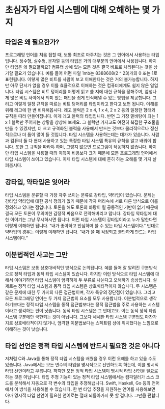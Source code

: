 # 초심자가 타입 시스템에 대해 오해하는 몇 가지

## 타입은 왜 필요한가?
프로그래밍 언어를 처음 접할 때, 보통 최초로 마주치는 것은 그 언어에서 사용하는 타입입니다. 정수형, 실수형, 문자열 등의 타입은 거의 대부분의 언어에서 사용됩니다. 하지만 타입은 왜 필요할까요?
컴퓨터 상에 있는 모든 것은 결국 비트로 처리된다는 것을 상기할 필요가 있습니다. 예를 들어 어떤 파일 1mb는 8388608(2 ^ 23)개의 0 또는 1로 표현됩니다. 이렇게 많은 비트를 사람이 보고 이해한다는 것은 거의 불가능합니다. 하지만 아무 단서가 없을 경우 이를 효율적으로 이해하는 것은 컴퓨터에게도 쉽지 않은 일입니다.
타입 시스템은 비트 덩어리를 어떻게 읽고 쓸 지에 대한 규칙을 정해주며, 엄청나게 많은 비트 사이에서 의미 있는 패턴을 쉽게 인식해낼 수 있는 방법을 제공합니다. 그리고 이렇게 일정 규칙을 따르는 비트 덩어리를 타입이라고 한다고 보면 됩니다.
이해를 위해 레고에 한 번 비유해봅시다. 레고 블럭은 2 x 4, 1 x 4, 2 x 2 등의 일정한 형태와 규칙을 따라 만들어집니다. 이게 레고 블럭의 타입입니다. 반면 그 가장 밑바탕이 되는 1 x 1 블럭만 주어지는 상황을 상상해 보세요. 그 블럭만 가지고도 여전히 복잡한 구조물을 만들 수 있겠지만, 더 크고 규격화된 블럭을 사용해서 만드는 것보다 물리적으로나 정신적으로나 더 품이 많이 들 것입니다.
타입 시스템을 사용하는데는 대가가 있습니다. 사람과 컴퓨터 둘 다 현재 사용하고 있는 특정한 타입 시스템 특유의 규칙을 알고 배워야 합니다. 또한 그 규칙을 따라야 하며, 그렇지 않으면 프로그램이 작동하지 않습니다. 하지만 타입 시스템을 사용할 때의 이득이 비용보다 크기 때문에 모든 프로그래밍 언어에서 타입 시스템이 쓰이고 있습니다.
이제 타입 시스템에 대해 흔히 하는 오해를 몇 가지 살펴봅시다.

## 강타입, 약타입은 잊어라
타입 시스템을 분류할 때 가장 자주 쓰이는 분류로 강타입, 약타입이 있습니다. 문제는 강타입 약타입에 대한 공식 정의가 없기 때문에 각자 머리속에 서로 다른 방식으로 이를 정의하고 있다는 점입니다. 토론을 해도 토론의 바탕이 될 공통적인 기반이 없기 때문에 결국 모든 토론이 무의미한 감정적 싸움으로 전락해버리고 맙니다.
강타입 약타입에 대한 이야기는 그냥 무시하시면 됩니다. 어떤 타입 시스템이 강타입이라고 누가 말한다면 이렇게 이해하면 됩니다. “내가 좋아하고 안심하며 쓸 수 있는 타입 시스템이다.” 반대로 약타입의 경우는 이렇게 이해하면 됩니다. “내가 쓸 때 걱정되고 불안하게 만드는 타입 시스템이다.”

## 이분법적인 사고는 그만
타입 시스템은 보통 상호대비적인 방식으로 논의됩니다. 예를 들어 잘 알려진 구분방식으로 정적 타입과 동적 타입 시스템이 있습니다. 하지만 이런 방식으로 타입 시스템에 대해서 이야기하면 타입 시스템이 엄격하게 두 부류로 나뉜다고 오해하기 쉽상입니다.
실제로는 정적 타입 시스템과 동적 타입 시스템은 상호배타적이지 않습니다. 두 시스템은 같은 문제에 대한 두 가지의 다른 접근법이며, 각자 특유의 장단점이 있습니다. 그리고 모든 프로그래밍 언어는 두 가지 접근법의 요소를 모두 사용합니다.
이분법적으로 생각하기보다는 정적 타입 시스템을 동적 접근법보다는 정적 접근법을 주로 사용하는 시스템이라고 생각하는 편이 낫습니다. 동적 타입 시스템은 그 반대고요.
이는 동적 정적 타입 시스템 구분에만 국한되는 것이 아닙니다. 그보다 세세한 타입 시스템 구분법도 마찬가지로 상호배타적이지 않거나, 엄격한 이분법보다는 스펙트럼 상에 위치했다는 느낌으로 이해하는 것이 낫습니다.

## 타입 선언은 정적 타입 시스템에 반드시 필요한 것은 아니다
저처럼 C와 Java를 통해 정적 타입 시스템을 배웠을 경우 이런 오해를 하고 있을 수도 있습니다. Java에서는 모든 변수의 타입을 명시적으로 선언하도록 하는데, 이를 명시적 타입 선언이라고 부릅니다. 하지만 모든 정적 타입 시스템이 명시적 타입 선언을 필요로 하는 것은 아닙니다.
타입 추정 기능이 있는 정적 타입 시스템에서는 컴파일러가 소스 코드를 분석해서 자동으로 각 변수의 타입을 추정해냅니다. Swift, Haskell, Go 등의 언어에서 이 방식을 사용해볼 수 있습니다. 한 번 타입 추정을 지원하는 언어를 사용해보면 아마 명시적 타입 선언이 필요한 언어로는 절대 되돌아가지 못 할 겁니다. 그만큼 편합니다.
